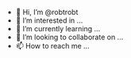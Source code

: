 - 👋 Hi, I’m @robtrobt
- 👀 I’m interested in ...
- 🌱 I’m currently learning ...
- 💞️ I’m looking to collaborate on ...
- 📫 How to reach me ...

<!---
robtrobt/robtrobt is a ✨ special ✨ repository because its `README.md` (this file) appears on your GitHub profile.
You can click the Preview link to take a look at your changes.
--->
